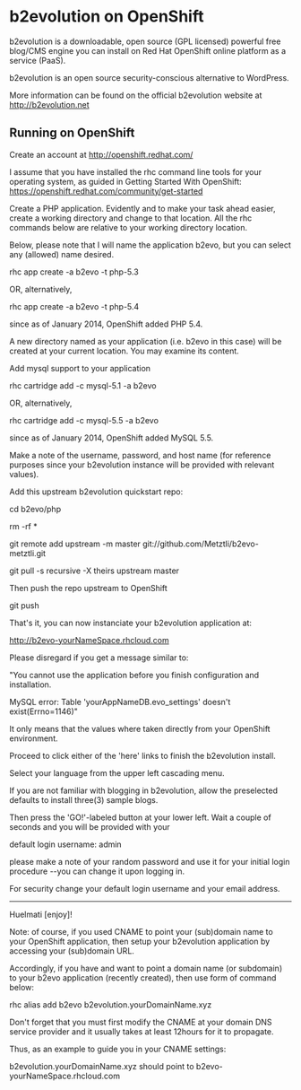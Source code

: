 b2evolution on OpenShift
=========================
b2evolution is a downloadable, open source (GPL licensed) powerful free blog/CMS engine you can install on Red Hat OpenShift online
platform as a service (PaaS).

b2evolution is an open source security-conscious alternative to WordPress.

More information can be found on the official b2evolution website at http://b2evolution.net

Running on OpenShift
--------------------

Create an account at http://openshift.redhat.com/

I assume that you have installed the rhc command line tools for your operating system, as guided in Getting Started With OpenShift:
https://openshift.redhat.com/community/get-started

Create a PHP application. Evidently and to make your task ahead easier, create a working directory and change to that location.
All the rhc commands below are relative to your working directory location.

Below, please note that I will name the application b2evo, but you can select any (allowed) name desired.

rhc app create -a b2evo -t php-5.3

OR, alternatively,

rhc app create -a b2evo -t php-5.4

since as of January 2014, OpenShift added PHP 5.4.

A new directory named as your application (i.e. b2evo in this case) will be created at your current location. You may examine its content.

Add mysql support to your application
    
rhc cartridge add -c mysql-5.1 -a b2evo

OR, alternatively,

rhc cartridge add -c mysql-5.5 -a b2evo

since as of January 2014, OpenShift added MySQL 5.5.

Make a note of the username, password, and host name (for reference purposes since your b2evolution instance will be provided with relevant values).

Add this upstream b2evolution quickstart repo:

cd b2evo/php

rm -rf *

git remote add upstream -m master git://github.com/Metztli/b2evo-metztli.git

git pull -s recursive -X theirs upstream master

Then push the repo upstream to OpenShift

git push

That's it, you can now instanciate your b2evolution application at:

http://b2evo-yourNameSpace.rhcloud.com

Please disregard if you get a message similar to:

"You cannot use the application before you finish configuration and installation.

MySQL error:
Table 'yourAppNameDB.evo_settings' doesn't exist(Errno=1146)"

It only means that the values where taken directly from your OpenShift environment.

Proceed to click either of the 'here' links to finish the b2evolution install.

Select your language from the upper left cascading menu.

If you are not familiar with blogging in b2evolution, allow the preselected defaults to install three(3) sample blogs.

Then press the 'GO!'-labeled button at your lower left. Wait a couple of seconds and you will be provided with your

default login username: admin

please make a note of your random password and use it for your initial login procedure --you can change it upon logging in.

For security change your default login username and your email address.


-----------------------------


Huelmati [enjoy]!


Note: of course, if you used CNAME to point your (sub)domain name to your OpenShift application, then setup your b2evolution
application by accessing your (sub)domain URL.

Accordingly, if you have and want to point a domain name (or subdomain) to your b2evo application (recently created), then use form of command below:

rhc alias add b2evo b2evolution.yourDomainName.xyz

Don't forget that you must first modify the CNAME at your domain DNS service provider and it usually takes at least 12hours for it to propagate.

Thus, as an example to guide you in your CNAME settings:

b2evolution.yourDomainName.xyz		 should point to		b2evo-yourNameSpace.rhcloud.com
